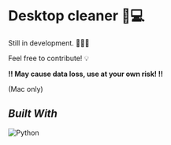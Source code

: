 # Desktop cleaner 🧹💻

Still in development. 👷🏾‍♀️

Feel free to contribute! 💡

**‼️ May cause data loss, use at your own risk! ‼️**

(Mac only)



## *Built With*
![Python](https://img.shields.io/badge/Python-3776AB?style=for-the-badge&logo=python&logoColor=white)  




